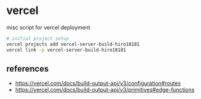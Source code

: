 # vercel

misc script for vercel deployment

```sh
# initial project setup
vercel projects add vercel-server-build-hiro18181
vercel link -p vercel-server-build-hiro18181
```

## references

- https://vercel.com/docs/build-output-api/v3/configuration#routes
- https://vercel.com/docs/build-output-api/v3/primitives#edge-functions
